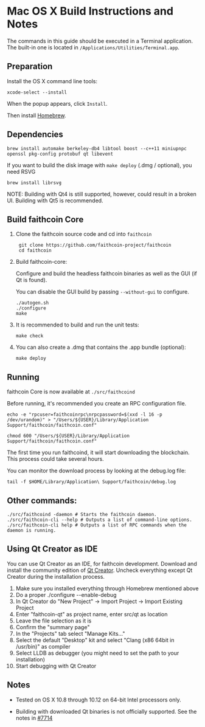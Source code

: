 Mac OS X Build Instructions and Notes
====================================
The commands in this guide should be executed in a Terminal application.
The built-in one is located in `/Applications/Utilities/Terminal.app`.

Preparation
-----------
Install the OS X command line tools:

`xcode-select --install`

When the popup appears, click `Install`.

Then install [Homebrew](https://brew.sh).

Dependencies
----------------------

    brew install automake berkeley-db4 libtool boost --c++11 miniupnpc openssl pkg-config protobuf qt libevent

If you want to build the disk image with `make deploy` (.dmg / optional), you need RSVG

    brew install librsvg

NOTE: Building with Qt4 is still supported, however, could result in a broken UI. Building with Qt5 is recommended.

Build faithcoin Core
------------------------

1. Clone the faithcoin source code and cd into `faithcoin`

        git clone https://github.com/faithcoin-project/faithcoin
        cd faithcoin

2.  Build faithcoin-core:

    Configure and build the headless faithcoin binaries as well as the GUI (if Qt is found).

    You can disable the GUI build by passing `--without-gui` to configure.

        ./autogen.sh
        ./configure
        make

3.  It is recommended to build and run the unit tests:

        make check

4.  You can also create a .dmg that contains the .app bundle (optional):

        make deploy

Running
-------

faithcoin Core is now available at `./src/faithcoind`

Before running, it's recommended you create an RPC configuration file.

    echo -e "rpcuser=faithcoinrpc\nrpcpassword=$(xxd -l 16 -p /dev/urandom)" > "/Users/${USER}/Library/Application Support/faithcoin/faithcoin.conf"

    chmod 600 "/Users/${USER}/Library/Application Support/faithcoin/faithcoin.conf"

The first time you run faithcoind, it will start downloading the blockchain. This process could take several hours.

You can monitor the download process by looking at the debug.log file:

    tail -f $HOME/Library/Application\ Support/faithcoin/debug.log

Other commands:
-------

    ./src/faithcoind -daemon # Starts the faithcoin daemon.
    ./src/faithcoin-cli --help # Outputs a list of command-line options.
    ./src/faithcoin-cli help # Outputs a list of RPC commands when the daemon is running.

Using Qt Creator as IDE
------------------------
You can use Qt Creator as an IDE, for faithcoin development.
Download and install the community edition of [Qt Creator](https://www.qt.io/download/).
Uncheck everything except Qt Creator during the installation process.

1. Make sure you installed everything through Homebrew mentioned above
2. Do a proper ./configure --enable-debug
3. In Qt Creator do "New Project" -> Import Project -> Import Existing Project
4. Enter "faithcoin-qt" as project name, enter src/qt as location
5. Leave the file selection as it is
6. Confirm the "summary page"
7. In the "Projects" tab select "Manage Kits..."
8. Select the default "Desktop" kit and select "Clang (x86 64bit in /usr/bin)" as compiler
9. Select LLDB as debugger (you might need to set the path to your installation)
10. Start debugging with Qt Creator

Notes
-----

* Tested on OS X 10.8 through 10.12 on 64-bit Intel processors only.

* Building with downloaded Qt binaries is not officially supported. See the notes in [#7714](https://github.com/bitcoin/bitcoin/issues/7714)
